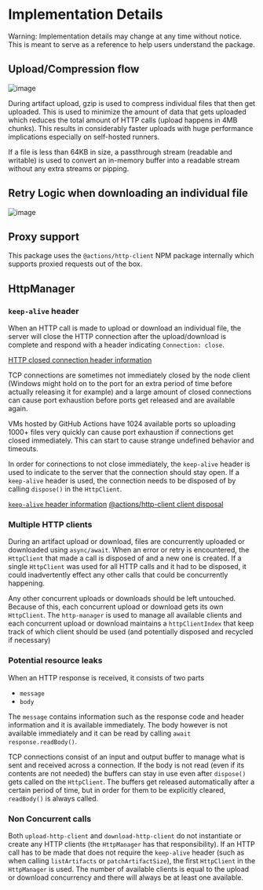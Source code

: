 # Implementation Details

Warning: Implementation details may change at any time without notice. This is meant to serve as a reference to help users understand the package.

## Upload/Compression flow

![image](https://user-images.githubusercontent.com/16109154/79765587-19522b00-8327-11ea-9679-410bb10e1b13.png)

During artifact upload, gzip is used to compress individual files that then get uploaded. This is used to minimize the amount of data that gets uploaded which reduces the total amount of HTTP calls (upload happens in 4MB chunks). This results in considerably faster uploads with huge performance implications especially on self-hosted runners.

If a file is less than 64KB in size, a passthrough stream (readable and writable) is used to convert an in-memory buffer into a readable stream without any extra streams or pipping.

## Retry Logic when downloading an individual file

![image](https://user-images.githubusercontent.com/16109154/78555461-5be71400-780d-11ea-9abd-b05b77a95a3f.png)

## Proxy support

This package uses the `@actions/http-client` NPM package internally which supports proxied requests out of the box.

## HttpManager

### `keep-alive` header

When an HTTP call is made to upload or download an individual file, the server will close the HTTP connection after the upload/download is complete and respond with a header indicating `Connection: close`.

[HTTP closed connection header information](https://tools.ietf.org/html/rfc2616#section-14.10)

TCP connections are sometimes not immediately closed by the node client (Windows might hold on to the port for an extra period of time before actually releasing it for example) and a large amount of closed connections can cause port exhaustion before ports get released and are available again.

VMs hosted by GitHub Actions have 1024 available ports so uploading 1000+ files very quickly can cause port exhaustion if connections get closed immediately. This can start to cause strange undefined behavior and timeouts.

In order for connections to not close immediately, the `keep-alive` header is used to indicate to the server that the connection should stay open. If a `keep-alive` header is used, the connection needs to be disposed of by calling `dispose()` in the `HttpClient`.

[`keep-alive` header information](https://developer.mozilla.org/en-US/docs/Web/HTTP/Headers/Keep-Alive)
[@actions/http-client client disposal](https://github.com/actions/http-client/blob/04e5ad73cd3fd1f5610a32116b0759eddf6570d2/index.ts#L292)

### Multiple HTTP clients

During an artifact upload or download, files are concurrently uploaded or downloaded using `async/await`. When an error or retry is encountered, the `HttpClient` that made a call is disposed of and a new one is created. If a single `HttpClient` was used for all HTTP calls and it had to be disposed, it could inadvertently effect any other calls that could be concurrently happening.

Any other concurrent uploads or downloads should be left untouched. Because of this, each concurrent upload or download gets its own `HttpClient`. The `http-manager` is used to manage all available clients and each concurrent upload or download maintains a `httpClientIndex` that keep track of which client should be used (and potentially disposed and recycled if necessary)

### Potential resource leaks

When an HTTP response is received, it consists of two parts

- `message`
- `body`

The `message` contains information such as the response code and header information and it is available immediately. The body however is not available immediately and it can be read by calling `await response.readBody()`.

TCP connections consist of an input and output buffer to manage what is sent and received across a connection. If the body is not read (even if its contents are not needed) the buffers can stay in use even after `dispose()` gets called on the `HttpClient`. The buffers get released automatically after a certain period of time, but in order for them to be explicitly cleared, `readBody()` is always called.

### Non Concurrent calls

Both `upload-http-client` and `download-http-client` do not instantiate or create any HTTP clients (the `HttpManager` has that responsibility). If an HTTP call has to be made that does not require the `keep-alive` header (such as when calling `listArtifacts` or `patchArtifactSize`), the first `HttpClient` in the `HttpManager` is used. The number of available clients is equal to the upload or download concurrency and there will always be at least one available.
